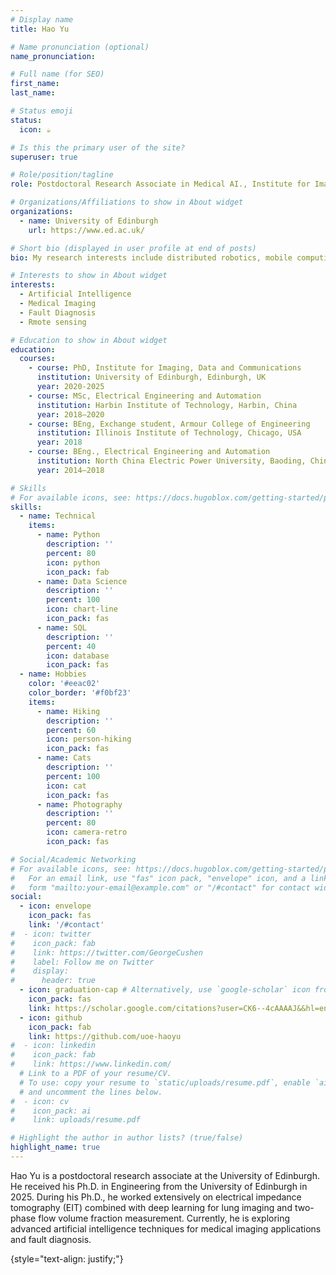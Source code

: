 ```yaml
---
# Display name
title: Hao Yu

# Name pronunciation (optional)
name_pronunciation: 

# Full name (for SEO)
first_name: 
last_name: 

# Status emoji
status:
  icon: ☕️

# Is this the primary user of the site?
superuser: true

# Role/position/tagline
role: Postdoctoral Research Associate in Medical AI., Institute for Imaging, Data and Communications

# Organizations/Affiliations to show in About widget
organizations:
  - name: University of Edinburgh 
    url: https://www.ed.ac.uk/

# Short bio (displayed in user profile at end of posts)
bio: My research interests include distributed robotics, mobile computing and programmable matter.

# Interests to show in About widget
interests:
  - Artificial Intelligence
  - Medical Imaging
  - Fault Diagnosis
  - Rmote sensing

# Education to show in About widget
education:
  courses:
    - course: PhD, Institute for Imaging, Data and Communications
      institution: University of Edinburgh, Edinburgh, UK
      year: 2020-2025
    - course: MSc, Electrical Engineering and Automation
      institution: Harbin Institute of Technology, Harbin, China   
      year: 2018–2020
    - course: BEng, Exchange student, Armour College of Engineering
      institution: Illinois Institute of Technology, Chicago, USA 
      year: 2018
    - course: BEng., Electrical Engineering and Automation
      institution: North China Electric Power University, Baoding, China   
      year: 2014–2018

# Skills
# For available icons, see: https://docs.hugoblox.com/getting-started/page-builder/#icons
skills:
  - name: Technical
    items:
      - name: Python
        description: ''
        percent: 80
        icon: python
        icon_pack: fab
      - name: Data Science
        description: ''
        percent: 100
        icon: chart-line
        icon_pack: fas
      - name: SQL
        description: ''
        percent: 40
        icon: database
        icon_pack: fas
  - name: Hobbies
    color: '#eeac02'
    color_border: '#f0bf23'
    items:
      - name: Hiking
        description: ''
        percent: 60
        icon: person-hiking
        icon_pack: fas
      - name: Cats
        description: ''
        percent: 100
        icon: cat
        icon_pack: fas
      - name: Photography
        description: ''
        percent: 80
        icon: camera-retro
        icon_pack: fas

# Social/Academic Networking
# For available icons, see: https://docs.hugoblox.com/getting-started/page-builder/#icons
#   For an email link, use "fas" icon pack, "envelope" icon, and a link in the
#   form "mailto:your-email@example.com" or "/#contact" for contact widget.
social:
  - icon: envelope
    icon_pack: fas
    link: '/#contact'
#  - icon: twitter
#    icon_pack: fab
#    link: https://twitter.com/GeorgeCushen
#    label: Follow me on Twitter
#    display:
#      header: true
  - icon: graduation-cap # Alternatively, use `google-scholar` icon from `ai` icon pack
    icon_pack: fas
    link: https://scholar.google.com/citations?user=CK6--4cAAAAJ&&hl=en
  - icon: github
    icon_pack: fab
    link: https://github.com/uoe-haoyu
#  - icon: linkedin
#    icon_pack: fab
#    link: https://www.linkedin.com/
  # Link to a PDF of your resume/CV.
  # To use: copy your resume to `static/uploads/resume.pdf`, enable `ai` icons in `params.yaml`,
  # and uncomment the lines below.
#  - icon: cv
#    icon_pack: ai
#    link: uploads/resume.pdf

# Highlight the author in author lists? (true/false)
highlight_name: true
---
```


Hao Yu is a postdoctoral research associate at the University of Edinburgh. He received his Ph.D. in Engineering from the University of Edinburgh in 2025. During his Ph.D., he worked extensively on electrical impedance tomography (EIT) combined with deep learning for lung imaging and two-phase flow volume fraction measurement. Currently, he is exploring advanced artificial intelligence techniques for medical imaging applications and fault diagnosis.







{style="text-align: justify;"}
